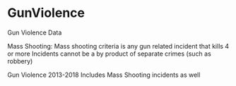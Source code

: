 # GunViolence
Gun Violence Data

Mass Shooting:
Mass shooting criteria is any gun related incident that kills 4 or more 
Incidents cannot be a by product of separate crimes (such as robbery)

Gun Violence 2013-2018
Includes Mass Shooting incidents as well
